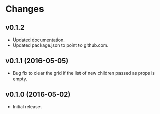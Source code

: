 # Changes

## v0.1.2
* Updated documentation.
* Updated package.json to point to github.com.

## v0.1.1 (2016-05-05)
* Bug fix to clear the grid if the list of new children passed as props is
empty.

## v0.1.0 (2016-05-02)
* Initial release.
